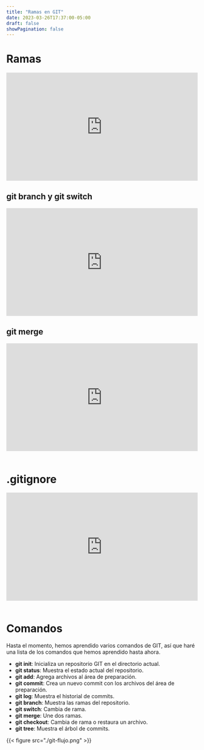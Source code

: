 ```yaml
---
title: "Ramas en GIT"
date: 2023-03-26T17:37:00-05:00
draft: false
showPagination: false
---
```


# Ramas
<!-- 24 minutos -->
<div style="position: relative; padding-bottom: 56.25%; height: 0; overflow: hidden;">
  <iframe style="position: absolute; top: 0; left: 0; width: 100%; height: 100%; border:0;" src="https://www.youtube.com/embed/mBYSUUnMt9M?start=6320&end=7737" title="YouTube video player" frameborder="0" allow="accelerometer; autoplay; clipboard-write; encrypted-media; gyroscope; picture-in-picture; web-share" allowfullscreen></iframe>
</div>

## git branch y git switch

<!-- 12 minutos -->
<div style="position: relative; padding-bottom: 56.25%; height: 0; overflow: hidden;">
  <iframe style="position: absolute; top: 0; left: 0; width: 100%; height: 100%; border:0;" src="https://www.youtube.com/embed/3GymExBkKjE?start=5916&end=6546" title="YouTube video player" frameborder="0" allow="accelerometer; autoplay; clipboard-write; encrypted-media; gyroscope; picture-in-picture; web-share" allowfullscreen></iframe>
</div>

## git merge
<!-- 5 minutos -->
<div style="position: relative; padding-bottom: 56.25%; height: 0; overflow: hidden;">
  <iframe style="position: absolute; top: 0; left: 0; width: 100%; height: 100%; border:0;" src="https://www.youtube.com/embed/3GymExBkKjE?start=6546&end=6909" title="YouTube video player" frameborder="0" allow="accelerometer; autoplay; clipboard-write; encrypted-media; gyroscope; picture-in-picture; web-share" allowfullscreen></iframe>
</div>

<br>

# .gitignore

<!-- 2 minutos -->
<div style="position: relative; padding-bottom: 56.25%; height: 0; overflow: hidden;">
  <iframe style="position: absolute; top: 0; left: 0; width: 100%; height: 100%; border:0;" src="https://www.youtube.com/embed/3GymExBkKjE?start=3905&end=4144" title="YouTube video player" frameborder="0" allow="accelerometer; autoplay; clipboard-write; encrypted-media; gyroscope; picture-in-picture; web-share" allowfullscreen></iframe>
</div>
<br>
<!-- 
# Curso GIT y GitHub 
Hasta ahora hemos visto a detalle como funciona cada uno de los comandos. En general, en el día a día, esto suele ser mas sencillo de aplicar. Para ello, veremos el siguiente tutorial de Fazt en el que se explica como crear un repositorio en GitHub y como subirlo a la nube.
{{< youtube HiXLkL42tMU >}} -->

# Comandos

Hasta el momento, hemos aprendido varios comandos de GIT, así que haré una lista de los comandos que hemos aprendido hasta ahora.

- **git init**: Inicializa un repositorio GIT en el directorio actual.
- **git status**: Muestra el estado actual del repositorio.
- **git add**: Agrega archivos al área de preparación.
- **git commit**: Crea un nuevo commit con los archivos del área de preparación.
- **git log**: Muestra el historial de commits.
- **git branch**: Muestra las ramas del repositorio.
- **git switch**: Cambia de rama.
- **git merge**: Une dos ramas.
- **git checkout**: Cambia de rama o restaura un archivo.
- **git tree**: Muestra el árbol de commits.

{{< figure src="./git-flujo.png" >}}
